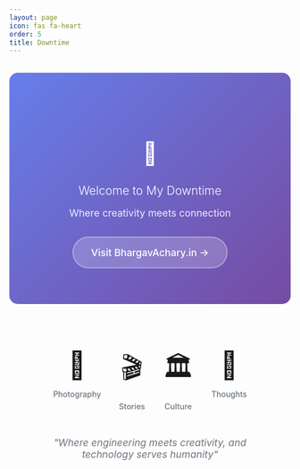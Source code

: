 ```yaml
---
layout: page
icon: fas fa-heart
order: 5
title: Downtime
---
```


<div style="text-align: center; padding: 4rem 2rem; background: linear-gradient(135deg, #667eea 0%, #764ba2 100%); border-radius: 15px; color: white; margin: 2rem 0;">
  <h1 style="margin-bottom: 1rem; font-size: 2.5rem;">💖</h1>
  <h2 style="margin-bottom: 1rem; font-weight: 300;">Welcome to My Downtime</h2>
  <p style="font-size: 1.1rem; margin-bottom: 2rem; opacity: 0.9;">Where creativity meets connection</p>
  <a href="https://bhargavachary.in" target="_blank" style="background: rgba(255,255,255,0.2); padding: 1rem 2rem; border-radius: 30px; color: white; text-decoration: none; font-weight: 500; font-size: 1.1rem; transition: all 0.3s; display: inline-block; border: 2px solid rgba(255,255,255,0.3);">
    Visit BhargavAchary.in →
  </a>
</div>

<div style="text-align: center; margin: 3rem 0; padding: 2rem;">
  <div style="display: flex; justify-content: center; gap: 2rem; flex-wrap: wrap; margin-bottom: 2rem;">
    <div style="text-align: center;">
      <div style="font-size: 3rem; margin-bottom: 0.5rem;">📸</div>
      <p style="color: #6c757d; font-weight: 500;">Photography</p>
    </div>
    <div style="text-align: center;">
      <div style="font-size: 3rem; margin-bottom: 0.5rem;">🎬</div>
      <p style="color: #6c757d; font-weight: 500;">Stories</p>
    </div>
    <div style="text-align: center;">
      <div style="font-size: 3rem; margin-bottom: 0.5rem;">🏛️</div>
      <p style="color: #6c757d; font-weight: 500;">Culture</p>
    </div>
    <div style="text-align: center;">
      <div style="font-size: 3rem; margin-bottom: 0.5rem;">💭</div>
      <p style="color: #6c757d; font-weight: 500;">Thoughts</p>
    </div>
  </div>
  
  <p style="color: #6c757d; font-style: italic; font-size: 1.1rem; max-width: 500px; margin: 0 auto;">
    "Where engineering meets creativity, and technology serves humanity"
  </p>
</div>